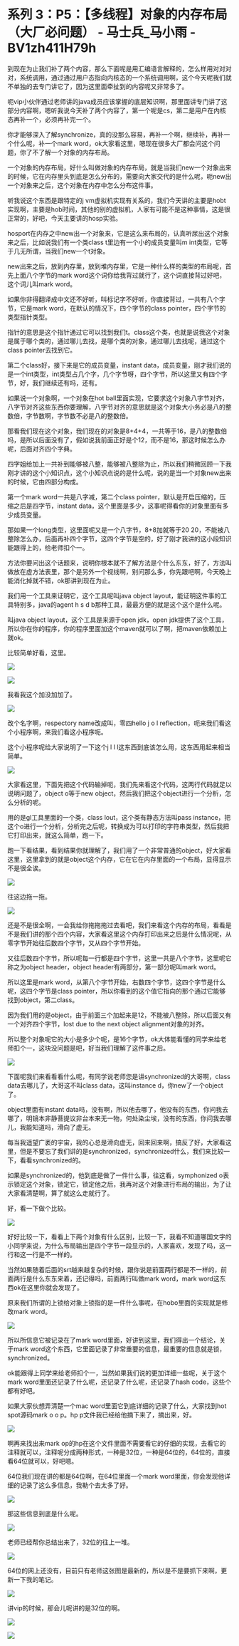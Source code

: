 # 系列 3：P5：【多线程】对象的内存布局（大厂必问题） - 马士兵_马小雨 - BV1zh411H79h

到现在为止我们补了两个内容，那么下面呢是用汇编语言解释的，怎么样用对对对对，系统调用，通过通过用户态指向内核态的一个系统调用啊，这个今天呢我们就不单独的去专门讲它了，因为这里面牵扯到的内容呢又非常多了。

呃vip小伙伴通过老师讲的java成员应该掌握的底层知识啊，那里面讲专门讲了这部分内容啊，嗯听我说今天补了两个内容了，第一个呢是cs，第二是用户在内核态再补一个，必须再补完一个。

你才能够深入了解synchronize，真的没那么容易，再补一个啊，继续补，再补一个什么呢，补一个mark word，ok大家看这里，嗯现在很多大厂都会问这个问题，你了不了解一个对象的内存布局。

一个对象的内存布局，好什么叫做对象的内存布局，就是当我们new一个对象出来的时候，它在内存里头到底是怎么分布的，需要向大家交代的是什么呢，呃new出一个对象来之后，这个对象在内存中怎么分布这件事。

听我说这个东西是跟特定的j vm虚拟机实现有关系的，我们今天讲的主要是hobt实现啊，主要是hob时间，其他的别的虚拟机，人家有可能不是这种事情，这是很正常的，好吧，今天主要讲的hosp实验。

hosport在内存之中new出一个对象来，它是这么来布局的，认真听尿出这个对象来之后，比如说我们有一个类class t里边有一个小的成员变量叫m int类型，它等于几无所谓，当我们new一个t对象。

new出来之后，放到内存里，放到堆内存里，它是一种什么样的类型的布局呢，首先上面八个字节的mark word这个词你给我背过就行了，这个词直接背过好吧，这个词儿叫mark word。

如果你非得翻译成中文还不好听，叫标记字不好听，你直接背过，一共有八个字节，它是mark word，在默认的情况下，四个字节的class pointer，四个字节的类型指针类型。

指针的意思是这个指针通过它可以找到我们t。class这个类，也就是说我这个对象是属于哪个类的，通过哪儿去找，是哪个类的对象，通过哪儿去找呢，通过这个class pointer去找到它。

第二个class好，接下来是它的成员变量，instant data，成员变量，刚才我们说的是一个int类型，int类型占几个字，几个字节呀，四个字节，所以这里又有四个字节，好，我们继续还有吗，还有。

如果说一个对象啊，一个对象在hot ball里面实现，它要求这个对象八字节对齐，八字节对齐这些东西你要理解，八字节对齐的意思就是这个对象大小务必是八的整数倍，字节数啊，字节数不必是八的整数倍。

那看我们现在这个对象，我们现在的对象是8+4+4，一共等于16，是八的整数倍吗，是所以后面没有了，假如说我前面正好是个12，而不是16，那这时候怎么办呢，后面对齐四个字典。

四字姐给加上一共补到能够被八整，能够被八整除为止，所以我们稍微回顾一下我刚才讲的这个小知识点，这个小知识点说的是什么呢，说的是当一个对象new出来的时候，它由四部分构成。

第一个mark word一共是八字减，第二个class pointer，默认是开启压缩的，压缩之后是四字节，instant data，这个里面是多少，这事呢得看你的对象里面有多少成员变量。

那如果一个long类型，这里面呢又是一个八字节，8+8加就等于20 20，不能被八整除怎么办，后面再补四个字节，这四个字节是空的，好了刚才我讲的这小段知识能跟得上的，给老师扣个一。

方法你要问出这个话题来，说明你根本就不了解方法是个什么东东，好了，方法叫做放在虚方法表里，那个是另外一个视线啊，别问那么多，你先跟吧啊，今天晚上能消化掉就不错，ok那讲到现在为止。

我们用一个工具来证明它，这个工具呢叫java object layout，能证明这件事的工具特别多，java的agent h s d b那种工具，最最方便的就是这个这个是什么呢。

叫java object layout，这个工具是来源于open jdk，open jdk提供了这个工具，所以你在你的程序，你的程序里面加这个maven就可以了啊，把maven依赖加上就ok。

比较简单好看，这里。

![](img/de79b20164b8ac30b4402d12c70a4adb_1.png)

![](img/de79b20164b8ac30b4402d12c70a4adb_2.png)

我看我这个加没加加了。

![](img/de79b20164b8ac30b4402d12c70a4adb_4.png)

改个名字啊，respectory name改成叫，零四hello j o l reflection，呃来我们看这个小程序啊，来我们看这小程序呃。

这个小程序呢给大家说明了一下这个j l l l这东西到底该怎么用，这东西用起来相当简单。

![](img/de79b20164b8ac30b4402d12c70a4adb_6.png)

大家看这里，下面先把这个代码输掉呃，我们先来看这个代码，这两行代码就足以说明问题了，object o等于new object，然后我们把这个object进行一个分析，怎么分析的呢。

用的是gl工具里面的一个类，class lout，这个类有静态方法叫pass instance，把这个o进行一个分析，分析完之后呢，转换成为可以打印的字符串类型，然后我把它打印出来，就这么简单，跑一下。

跑一下看结果，看到结果你就理解了，我们用了一个非常普通的object，好大家看这里，这里拿到的就是object这个内存，它在它在内存里面的一个布局，显得显示不是很全诶。



![](img/de79b20164b8ac30b4402d12c70a4adb_8.png)

往这边拖一拖。

![](img/de79b20164b8ac30b4402d12c70a4adb_10.png)

还是不是很全啊，一会我给你拖拖拖过去看吧，我们来看这个内存的布局，看看是不是我们讲的那个四个内容，大家看这里这个内存打印出来之后是什么情况呢，从零字节开始往后数四个字节，又从四个字节开始。

又往后数四个字节，所以呢每一行都是四个字节，这里一共是八个字节，这里呢它称之为object header，object header有两部分，第一部分呢叫mark word。

所以这里是mark word，从第八个字节开始，右数四个字节，这四个字节是什么呢，这四个字节是class pointer，所以你看到的这个值它指向的那个通过它能够找到object，第二class。

因为我们用的是object，由于前面三个加起来是12，不能被八整除，所以后面又有一个对齐四个字节，lost due to the next object alignment对象的对齐。

所以整个对象呢它的大小是多少个呢，是16个字节，ok大体能看懂的同学来给老师扣个一，这块没问题是吧，好当我们理解了这件事之后。



![](img/de79b20164b8ac30b4402d12c70a4adb_12.png)

下面呢我们来看看看什么呢，有同学说老师您是讲synchronized的大哥啊，class data去哪儿了，大哥这不叫class data，这叫instance d，你new了一个object了。

object里面有instant data吗，没有啊，所以他去哪了，他没有的东西，你问我去哪了，明镜本非静菩提议非台本来无一物，何处染尘埃，没有的东西，你问我去哪儿，我能知道吗，滑向了虚无。

每当我遥望广袤的宇宙，我的心总是滑向虚无，回来回来啊，搞反了好，大家看这里，但是不要忘了我们讲的是synchronized，synchronized什么，我们来比较一下，看看synchronized的。

如果是synchronized的，他到底是做了一件什么事，往这看，symphonized o表示锁定这个对象，锁定它，锁定他之后，我再对这个对象进行布局的输出，为了让大家看清楚啊，算了就这么走就行了。

好，看一下做个比较。

![](img/de79b20164b8ac30b4402d12c70a4adb_14.png)

好好比较一下，看看上下两个对象有什么区别，比较一下，我看不知道哪国文字的小同学来说，为什么布局输出是四个字节一段显示的，人家喜欢，发现了吗，这一行和这一行是不一样的。

当然如果随着后面的srt越来越复杂的时候，跟你说是前面两行都是不一样的，前面两行是什么东东来着，还记得吗，前面两行叫做mark word，mark word这东西ok在这里你就会发现了。

原来我们所谓的上锁给对象上锁指的是一件什么事呢，在hobo里面的实现就是修改mark word。

![](img/de79b20164b8ac30b4402d12c70a4adb_16.png)

所以所信息它被记录在了mark word里面，好讲到这里，我们得出一个结论，关于mark word这个东西，它里面记录了非常重要的信息，最重要的信息就是锁，synchronized。

ok能跟得上同学来给老师扣个一，当然如果我们说的更加详细一些呢，关于这个mark word里面还记录了什么呢，还记录了什么呢，还记录了hash code，这些个都有好吧。

如果大家伙想弄清楚一个mac word里面它到底详细的记录了什么，大家找到hot spot源码mark o o p。hp p文件我已经给他摘下来了，摘出来，好。



![](img/de79b20164b8ac30b4402d12c70a4adb_18.png)

啊再来找出来mark op的hp在这个文件里面不需要看它的仔细的实现，去看它的注释就可以，注释呢分成两种形式，一种是32位，一种是64位的，64位的，直接看64位就可以，好吧嗯。

64位我们现在讲的都是64位啊，在64位里面一个mark word里面，你会发现他详细的记录了这么多信息，我勒个去太多了好。



![](img/de79b20164b8ac30b4402d12c70a4adb_20.png)

那这些信息到底是什么呢。

![](img/de79b20164b8ac30b4402d12c70a4adb_22.png)

老师已经帮你总结出来了，32位的往上一堆。

![](img/de79b20164b8ac30b4402d12c70a4adb_24.png)

64位的网上还没有，目前只有老师这张图是最新的，所以是不是要抓下来啊，更新一下我的笔记。

![](img/de79b20164b8ac30b4402d12c70a4adb_26.png)

讲vip的时候，那会儿呢讲的是32位的啊。

![](img/de79b20164b8ac30b4402d12c70a4adb_28.png)

![](img/de79b20164b8ac30b4402d12c70a4adb_29.png)